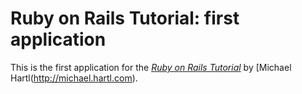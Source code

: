 # Ruby on Rails Tutorial: first application

This is the first application for the
[*Ruby on Rails Tutorial*](http://railstutorial.org/)
by [Michael Hartl\(http://michael.hartl.com).
